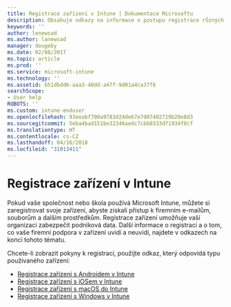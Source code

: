 ```yaml
---
title: Registrace zařízení v Intune | Dokumentace Microsoftu
description: Obsahuje odkazy na informace o postupu registrace různých zařízení v Intune.
keywords: ''
author: lenewsad
ms.author: lanewsad
manager: dougeby
ms.date: 02/08/2017
ms.topic: article
ms.prod: ''
ms.service: microsoft-intune
ms.technology: ''
ms.assetid: b51dbdd6-aaa3-48dd-a47f-9d01a4ca37f6
searchScope:
- User help
ROBOTS: ''
ms.custom: intune-enduser
ms.openlocfilehash: 93eeabf700a9783d24de67e7d07402719b20e8d3
ms.sourcegitcommit: 5eba4bad151be32346aedc7cbb0333d71934f8cf
ms.translationtype: HT
ms.contentlocale: cs-CZ
ms.lasthandoff: 04/16/2018
ms.locfileid: "31013411"
---
```

# <a name="enroll-your-device-in-intune"></a>Registrace zařízení v Intune

Pokud vaše společnost nebo škola používá Microsoft Intune, můžete si zaregistrovat svoje zařízení, abyste získali přístup k firemním e-mailům, souborům a dalším prostředkům. Registrace zařízení umožňuje vaší organizaci zabezpečit podniková data. Další informace o registraci a o tom, co vaše firemní podpora v zařízení uvidí a neuvidí, najdete v odkazech na konci tohoto tématu.

Chcete-li zobrazit pokyny k registraci, použijte odkaz, který odpovídá typu používaného zařízení:

- [Registrace zařízení s Androidem v Intune](enroll-your-device-in-Intune-android.md)
- [Registrace zařízení s iOSem v Intune](enroll-your-device-in-intune-ios.md)
- [Registrace zařízení s macOS do Intune](enroll-your-device-in-intune-macos.md)
- [Registrace zařízení s Windows v Intune](enroll-your-device-in-intune-windows.md)
